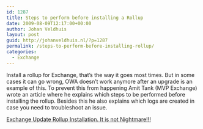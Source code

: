 ```yaml
---
id: 1287
title: Steps to perform before installing a Rollup
date: 2009-08-09T12:17:00+00:00
author: Johan Veldhuis
layout: post
guid: http://johanveldhuis.nl/?p=1287
permalink: /steps-to-perform-before-installing-rollup/
categories:
  - Exchange
---
```

Install a rollup for Exchange, that&#8217;s the way it goes most times. But in some cases it can go wrong, OWA doesn&#8217;t work anymore after an upgrade is an example of this. To prevent this from happening Amit Tank (MVP Exchange) wrote an article where he explains which steps to be performed before installing the rollup. Besides this he also explains which logs are created in case you need to troubleshoot an issue.

<a href="http://exchangeshare.wordpress.com/2009/05/30/exchange-update-rollup-installation-it-is-not-nightmare/" target="_blank">Exchange Update Rollup Installation. It is not Nightmare!!!</a>
